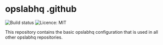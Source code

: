 # opslabhq .github

![Build status](https://github.com/opslabhqx/.github/actions/workflows/test.yml/badge.svg)
![Licence: MIT](https://img.shields.io/github/license/opslabhqx/.github)

This repository contains the basic opslabhq configuration that is used in all other opslabhq repositories.
